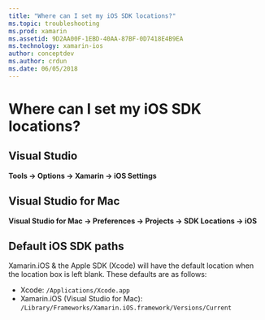 ```yaml
---
title: "Where can I set my iOS SDK locations?"
ms.topic: troubleshooting
ms.prod: xamarin
ms.assetid: 9D2AA00F-1EBD-40AA-87BF-0D7418E4B9EA
ms.technology: xamarin-ios
author: conceptdev
ms.author: crdun
ms.date: 06/05/2018
---
```


# Where can I set my iOS SDK locations?

## Visual Studio

**Tools -> Options -> Xamarin -> iOS Settings**

## Visual Studio for Mac

**Visual Studio for Mac -> Preferences -> Projects -> SDK Locations -> iOS**

## Default iOS SDK paths

Xamarin.iOS & the Apple SDK (Xcode) will have the default location when the location box is left blank. These defaults are as follows:

- Xcode: `/Applications/Xcode.app`
- Xamarin.iOS (Visual Studio for Mac): `/Library/Frameworks/Xamarin.iOS.framework/Versions/Current`
